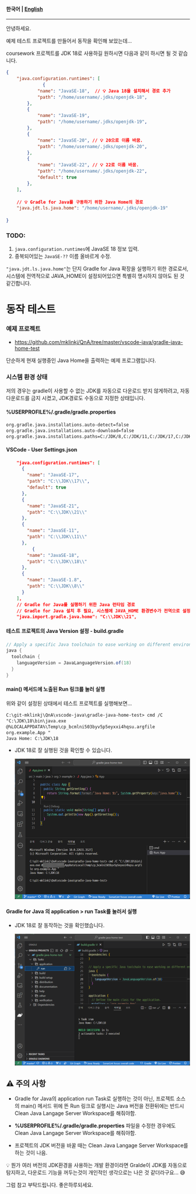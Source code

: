 #### **한국어** | [English](README.md)

---

안녕하세요.

예제 테스트 프로젝트를 만들어서 동작을 확인해 보았는데...


coursework 프로젝트를 JDK 18로 사용하길 원하시면 다음과 같이 하시면 될 것 같습니다.

```json
{
    "java.configuration.runtimes": [
			  { 
            "name": "JavaSE-18",  // 💡 Java 18을 설치해서 경로 추가
            "path": "/home/username/.jdks/openjdk-18",
        },
        {
            "name": "JavaSE-19",
            "path": "/home/username/.jdks/openjdk-19",
        },
        {
            "name": "JavaSE-20", // 💡 20으로 이름 바꿈.
            "path": "/home/username/.jdks/openjdk-20",
        },
        {
            "name": "JavaSE-22", // 💡 22로 이름 바꿈.
            "path": "/home/username/.jdks/openjdk-22",
            "default": true
        },
    ],

    // 💡 Gradle for Java를 구동하기 위한 Java Home의 경로
    "java.jdt.ls.java.home": "/home/username/.jdks/openjdk-19"

}
```



### TODO:

1. `java.configuration.runtimes`에 JavaSE 18 정보 입력.
2. 중복되어있는 `JavaSE-??` 이름 올바르게 수정.



`"java.jdt.ls.java.home"`는 단지 Gradle for Java 확장을 실행하기 위한 경로로서,  시스템에 전역적으로 JAVA_HOME이 설정되어있으면 특별히 명시하지 않아도 된 것 같긴합니다.



# 동작 테스트

### 예제 프로젝트

* https://github.com/mklinkj/QnA/tree/master/vscode-java/gradle-java-home-test

단순하게 현재 실행중인 Java Home을 출력하는 예제 프로그램입니다.



### 시스템 환경 상태

저의 경우는 gradle이 사용할 수 없는 JDK를 자동으로 다운로드 받지 않게하려고, 자동 다운로드를 금지 시켰고, JDK경로도 수동으로 지정한 상태입니다.

#### **%USERPROFILE%/.gradle/gradle.properties**

```properties
org.gradle.java.installations.auto-detect=false
org.gradle.java.installations.auto-download=false
org.gradle.java.installations.paths=C:/JDK/8,C:/JDK/11,C:/JDK/17,C:/JDK/18,C:/JDK/21
```



#### VSCode - User Settings.json

```json
    "java.configuration.runtimes": [
      {
        "name": "JavaSE-17",
        "path": "C:\\JDK\\17\\",
        "default": true
      },
      {
        "name": "JavaSE-21",
        "path": "C:\\JDK\\21\\"
      },
      {
        "name": "JavaSE-11",
        "path": "C:\\JDK\\11\\"
      },
		  {
        "name": "JavaSE-18",
        "path": "C:\\JDK\\18\\"
      },
      {
        "name": "JavaSE-1.8",
        "path": "C:\\JDK\\8\\"
      }
    ],
    // Gradle for Java를 실행하기 위한 Java 런타임 경로
    // Gradle for Java 설치 후 필요, 시스템에 JAVA_HOME 환경변수가 전역으로 설정되어 있다면 설정하지 않아도 된다.    
    "java.import.gradle.java.home": "C:\\JDK\\21",
```



#### 테스트 프로젝트의 Java Version 설정 - build.gradle

```groovy
// Apply a specific Java toolchain to ease working on different environments.
java {
  toolchain {
    languageVersion = JavaLanguageVersion.of(18)
  }
}
```



#### main() 메서드에 노출된 Run 링크를 눌러 실행

위와 같이 설정된 상태에서 테스트 프로젝트를 실행해보면...

```
C:\git-mklinkj\QnA\vscode-java\gradle-java-home-test> cmd /C "C:\JDK\18\bin\java.exe @%LOCALAPPDATA%\Temp\cp_bcmlni503byv5p5eyxxi4hqsu.argfile org.example.App "
Java Home: C:\JDK\18
```

* JDK 18로 잘 실행된 것을 확인할 수 있습니다.

  ![image-20240428182053968](documents/image-20240428182053968.png)



#### Gradle for Java 의 application > run Task를 눌러서 실행

* JDK 18로 잘 동작하는 것을 확인했습니다.

  ![image-20240428181800400](documents/image-20240428181800400.png)





## ⚠️ 주의 사항

* Gradle for Java의 application run Task로 실행하는 것이 아닌, 프로젝트 소스의 main() 메서드 위에 뜬 Run 링크로 실행시는 Java 버전을 전환뒤에는 반드시 Clean Java Langage Server Workspace를 해줘야함.

* **%USERPROFILE%/.gradle/gradle.properties** 파일을 수정한 경우에도 Clean Java Langage Server Workspace를 해줘야함.

* 프로젝트의 JDK 버전을 바꿀 때는 Clean Java Langage Server Workspace를 하는 것이 나음.

  



💡 뭔가 여러 버전의 JDK환경을 사용하는 개발 환경이라면 Gralde이 JDK를 자동으로 탐지하고, 다운로드 기능을 꺼두는것이 개인적인 생각으로는 나은 것 같더라구요... 😅

 

그럼 참고 부탁드립니다. 좋은하루되세요.